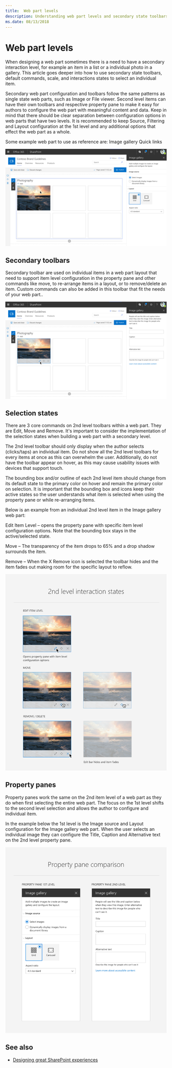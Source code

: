 ```yaml
---
title:  Web part levels
description: Understanding web part levels and secondary state toolbars and selection model.
ms.date: 08/13/2018
---
```


# Web part levels

When designing a web part sometimes there is a need to have a secondary interaction level, for example an item in a list or a individual photo in a gallery. This article goes deeper into how to use secondary state toolbars, default commands, scale, and interactions states to select an individual item.

Secondary web part configuration and toolbars follow the same patterns as single state web parts, such as Image or File viewer. Second level items can have their own toolbars and respective property pane to make it easy for authors to configure the web part with meaningful content and data. Keep in mind that there should be clear separation between configuration options in web parts that have two levels. It is recommended to keep Source, Filtering and Layout configuration at the 1st level and any additional options that effect the web part as a whole. 

Some example web part to use as reference are:
Image gallery
Quick links

![Selection of an individual image in the Image Gallery web part with property pane open](../images/01_WebpartLevels_Overview.png)


## Secondary toolbars

Secondary toolbar are used on individual items in a web part layout that need to support item level configuration in the property pane and other commands like move, to re-arrange items in a layout, or to remove/delete an item. Custom commands can also be added in this toolbar that fit the needs of your web part..

![Edit state of Image Gallery web part with property pane open](../images/02_WebpartLevels_SecondLevel.png)

## Selection states

There are 3 core commands on 2nd level toolbars within a web part. They are Edit, Move and Remove. It's important to consider the implementation of the selection states when building a web part with a secondary level. 

The 2nd level toolbar should only display when the author selects (clicks/taps) an individual item. Do not show all the 2nd level toolbars for every items at once as this can overwhelm the user. Additionally, do not have the toolbar appear on hover, as this may cause usability issues with devices that support touch.

The bounding box and/or outline of each 2nd level item should change from its default state to the primary color on hover and remain the primary color on selection. It is important that the bounding box and icons keep their active states so the user understands what item is selected when using the property pane or while re-arranging items.

Below is an example from an individual 2nd level item in the Image gallery web part:

Edit Item Level – opens the property pane with specific item level configuration options. Note that the bounding box stays in the active/selected state.

Move – The transparency of the item drops to 65% and a drop shadow surrounds the item.

Remove – When the X Remove icon is selected the toolbar hides and the item fades out making room for the specific layout to reflow.

![Selection states of a second level item, example individual image in the Image Gallery web part](../images/03_WebpartLevels_InteractionStates.png)

## Property panes

Property panes work the same on the 2nd item level of a web part as they do when first selecting the entire web part. The focus on the 1st level shifts to the second level selection and allows the author to configure and individual item.

In the example below the 1st level is the Image source and Layout configuration for the Image gallery web part. When the user selects an individual image they can configure the Title, Caption and Alternative text on the 2nd level property pane.

![Property pane comparision between 1st and 2nd level](../images/04_WebpartLevels_PropertyPanes.png)

## See also

- [Designing great SharePoint experiences](design-guidance-overview.md)
